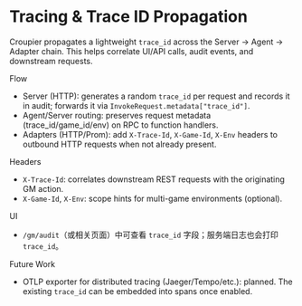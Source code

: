 # Tracing & Trace ID Propagation

Croupier propagates a lightweight `trace_id` across the Server → Agent → Adapter chain. This helps correlate UI/API calls, audit events, and downstream requests.

Flow
- Server (HTTP): generates a random `trace_id` per request and records it in audit; forwards it via `InvokeRequest.metadata["trace_id"]`.
- Agent/Server routing: preserves request metadata (trace_id/game_id/env) on RPC to function handlers.
- Adapters (HTTP/Prom): add `X-Trace-Id`, `X-Game-Id`, `X-Env` headers to outbound HTTP requests when not already present.

Headers
- `X-Trace-Id`: correlates downstream REST requests with the originating GM action.
- `X-Game-Id`, `X-Env`: scope hints for multi-game environments (optional).

UI
- `/gm/audit`（或相关页面）中可查看 `trace_id` 字段；服务端日志也会打印 `trace_id`。

Future Work
- OTLP exporter for distributed tracing (Jaeger/Tempo/etc.): planned. The existing `trace_id` can be embedded into spans once enabled.


